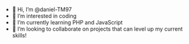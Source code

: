 - 👋 Hi, I’m @daniel-TM97
- 👀 I’m interested in coding
- 🌱 I’m currently learning PHP and JavaScript
- 💞️ I’m looking to collaborate on projects that can level up my current skills!
<!---
daniel-TM97/daniel-TM97 is a ✨ special ✨ repository because its `README.md` (this file) appears on your GitHub profile.
You can click the Preview link to take a look at your changes.
--->
